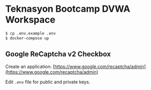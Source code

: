 Teknasyon Bootcamp DVWA Workspace
===

```bash
$ cp .env.example .env
$ docker-compose up
```

## Google ReCaptcha v2 Checkbox

Create an application: [https://www.google.com/recaptcha/admin](https://www.google.com/recaptcha/admin)

Edit `.env` file for public and private keys.

